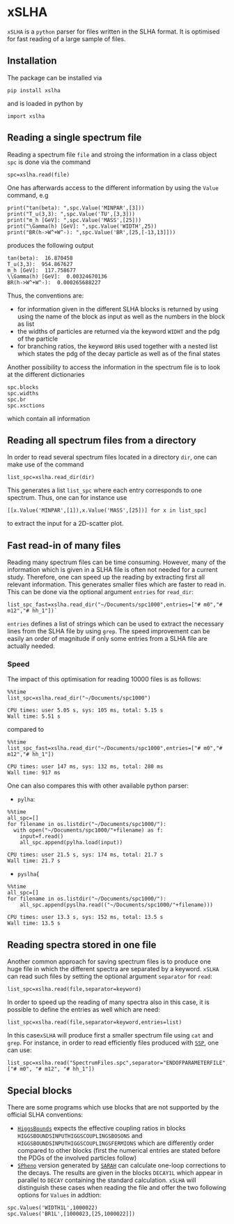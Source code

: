 # xSLHA
``xSLHA`` is a ``python`` parser for files written in the SLHA format. It is optimised for fast reading of a large sample of files.

## Installation
The package can be installed via
```
pip install xslha
```
and is loaded in python by 
```
import xslha
```

## Reading a single spectrum file
Reading a spectrum file ``file`` and stroing the information in a class object ``spc`` is done via the command
```
spc=xslha.read(file)
```
One has afterwards access to the different information by using the ``Value`` command, e.g
```
print("tan(beta): ",spc.Value('MINPAR',[3]))
print("T_u(3,3): ",spc.Value('TU',[3,3]))
print("m_h [GeV]: ",spc.Value('MASS',[25]))
print("\Gamma(h) [GeV]: ",spc.Value('WIDTH',25))
print("BR(h->W^+W^-): ",spc.Value('BR',[25,[-13,13]]))
```
produces the following output
```
tan(beta):  16.870458
T_u(3,3):  954.867627
m_h [GeV]:  117.758677
\\Gamma(h) [GeV]:  0.00324670136
BR(h->W^+W^-):  0.000265688227
```
Thus, the conventions are:
* for information given in the different SLHA blocks is returned by using using the name of the block as input as well as the numbers in the block as list
* the widths of particles are returned via the keyword ``WIDHT`` and the pdg of the particle
* for branching ratios, the keyword ``BR``is used together with a nested list which states the pdg of the decay particle as well as of the final states

Another possibility to access the information in the spectrum file is to look at the different dictionaries
```
spc.blocks
spc.widths
spc.br
spc.xsctions
```
which contain all information

## Reading all spectrum files from a directory
In order to read several spectrum files located in a directory ``dir``, one can make use of the command
```
list_spc=xslha.read_dir(dir)
```
This generates a list ``list_spc`` where each entry corresponds to one spectrum. Thus, one can for instance use 
```
[[x.Value('MINPAR',[1]),x.Value('MASS',[25])] for x in list_spc]
```
to extract the input for a 2D-scatter plot. 

## Fast read-in of many files
Reading many spectrum files can be time consuming. However, many of the information which is given in a SLHA file is often not needed for a current study. Therefore, one can speed up the reading by extracting first all relevant information. This generates smaller files which are faster to read in. This can be done via the optional argument ``entries`` for ``read_dir``:
```
list_spc_fast=xslha.read_dir("~/Documents/spc1000",entries=["# m0","# m12","# hh_1"])`
```
``entries`` defines a list of strings which can be used to extract the necessary lines from the SLHA file by using ``grep``. The speed improvement can be easily an order of magnitude if only some entries from a SLHA file are actually needed.

### Speed
The impact of this optimisation for reading 10000 files is as follows:
```
%%time
list_spc=xslha.read_dir("~/Documents/spc1000")

CPU times: user 5.05 s, sys: 105 ms, total: 5.15 s
Wall time: 5.51 s
```
compared to 
```
%%time
list_spc_fast=xslha.read_dir("~/Documents/spc1000",entries=["# m0","# m12","# hh_1"])

CPU times: user 147 ms, sys: 132 ms, total: 280 ms
Wall time: 917 ms
```
One can also compares this with other available python parser:
* ``pylha``:
```
%%time
all_spc=[]
for filename in os.listdir("~/Documents/spc1000/"): 
  with open("~/Documents/spc1000/"+filename) as f:
    input=f.read()
    all_spc.append(pylha.load(input))
    
CPU times: user 21.5 s, sys: 174 ms, total: 21.7 s
Wall time: 21.7 s    
```
* ``pyslha``{
```
%%time
all_spc=[]
for filename in os.listdir("~/Documents/spc1000/"): 
    all_spc.append(pyslha.read(("~/Documents/spc1000/"+filename)))

CPU times: user 13.3 s, sys: 152 ms, total: 13.5 s
Wall time: 13.5 s
 ```

## Reading spectra stored in one file
Another common approach for saving spectrum files is to produce one huge file in which the different spectra are separated by a keyword. ``xSLHA`` can read such files by setting the optional argument ``separator`` for ``read``:
```
list_spc=xslha.read(file,separator=keyword)
```
In order to speed up the reading of many spectra also in this case, it is possible to define the entries as well which are need:
```
list_spc=xslha.read(file,separator=keyword,entries=list)
```
In this case``xSLHA`` will produce first a smaller spectrum file using ``cat`` and ``grep``. For instance, in order to read efficiently files produced with [``SSP``](https://sarah.hepforge.org/SSP), one can use:
```
list_spc=xslha.read("SpectrumFiles.spc",separator="ENDOFPARAMETERFILE",entries=["# m0", "# m12", "# hh_1"])
```

## Special blocks
There are some programs which use blocks that are not supported by the official SLHA conventions:
* [``HiggsBounds``](https://higgsbounds.hepforge.org/) expects the effective coupling ratios in blocks ``HIGGSBOUNDSINPUTHIGGSCOUPLINGSBOSONS`` and ``HIGGSBOUNDSINPUTHIGGSCOUPLINGSFERMIONS`` which are differently order compared to other blocks (first the numerical entries are stated before the PDGs of the involved particles follow)
* [``SPheno``](spheno.hepforge.org) version generated by [``SARAH``](sarah.hepforge.org) can calculate one-loop corrections to the decays. The results are given in the blocks ``DECAY1L`` which appear in parallel to ``DECAY`` containing the standard calculation. ``xSLHA`` will distinguish these cases when reading the file and offer the two following options for ``Values`` in addtion:
```
spc.Values('WIDTH1L',1000022)
spc.Values('BR1L',[1000023,[25,1000022]])
```

